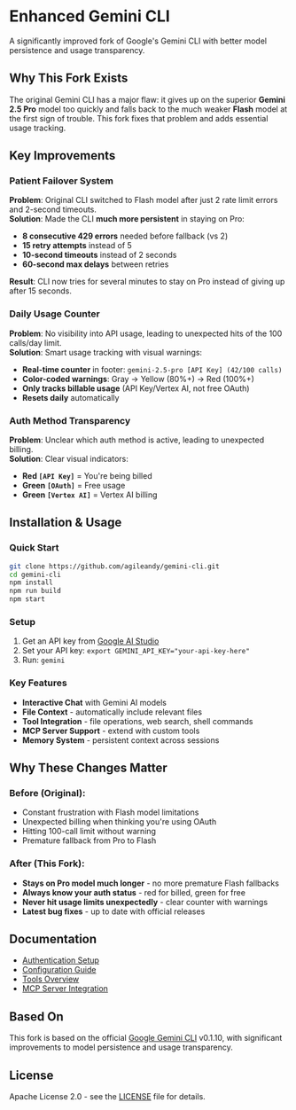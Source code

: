 # Enhanced Gemini CLI

A significantly improved fork of Google's Gemini CLI with better model persistence and usage transparency.

## Why This Fork Exists

The original Gemini CLI has a major flaw: it gives up on the superior **Gemini 2.5 Pro** model too quickly and falls back to the much weaker **Flash** model at the first sign of trouble. This fork fixes that problem and adds essential usage tracking.

## Key Improvements

### Patient Failover System

**Problem**: Original CLI switched to Flash model after just 2 rate limit errors and 2-second timeouts.  
**Solution**: Made the CLI **much more persistent** in staying on Pro:

- **8 consecutive 429 errors** needed before fallback (vs 2)
- **15 retry attempts** instead of 5
- **10-second timeouts** instead of 2 seconds
- **60-second max delays** between retries

**Result**: CLI now tries for several minutes to stay on Pro instead of giving up after 15 seconds.

### Daily Usage Counter

**Problem**: No visibility into API usage, leading to unexpected hits of the 100 calls/day limit.  
**Solution**: Smart usage tracking with visual warnings:

- **Real-time counter** in footer: `gemini-2.5-pro [API Key] (42/100 calls)`
- **Color-coded warnings**: Gray → Yellow (80%+) → Red (100%+)
- **Only tracks billable usage** (API Key/Vertex AI, not free OAuth)
- **Resets daily** automatically

### Auth Method Transparency

**Problem**: Unclear which auth method is active, leading to unexpected billing.  
**Solution**: Clear visual indicators:

- **Red `[API Key]`** = You're being billed
- **Green `[OAuth]`** = Free usage
- **Green `[Vertex AI]`** = Vertex AI billing

## Installation & Usage

### Quick Start

```bash
git clone https://github.com/agileandy/gemini-cli.git
cd gemini-cli
npm install
npm run build
npm start
```

### Setup

1. Get an API key from [Google AI Studio](https://aistudio.google.com/apikey)
2. Set your API key: `export GEMINI_API_KEY="your-api-key-here"`
3. Run: `gemini`

### Key Features

- **Interactive Chat** with Gemini AI models
- **File Context** - automatically include relevant files
- **Tool Integration** - file operations, web search, shell commands
- **MCP Server Support** - extend with custom tools
- **Memory System** - persistent context across sessions

## Why These Changes Matter

### Before (Original):

- Constant frustration with Flash model limitations
- Unexpected billing when thinking you're using OAuth
- Hitting 100-call limit without warning
- Premature fallback from Pro to Flash

### After (This Fork):

- **Stays on Pro model much longer** - no more premature Flash fallbacks
- **Always know your auth status** - red for billed, green for free
- **Never hit usage limits unexpectedly** - clear counter with warnings
- **Latest bug fixes** - up to date with official releases

## Documentation

- [Authentication Setup](./docs/cli/authentication.md)
- [Configuration Guide](./docs/cli/configuration.md)
- [Tools Overview](./docs/tools/index.md)
- [MCP Server Integration](./docs/tools/mcp-server.md)

## Based On

This fork is based on the official [Google Gemini CLI](https://github.com/google-gemini/gemini-cli) v0.1.10, with significant improvements to model persistence and usage transparency.

## License

Apache License 2.0 - see the [LICENSE](./LICENSE) file for details.
